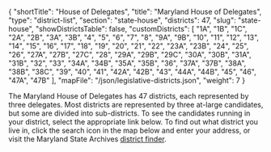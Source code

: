 {
  "shortTitle": "House of Delegates",
  "title": "Maryland House of Delegates",
  "type": "district-list",
  "section": "state-house",
  "districts": 47,
  "slug": "state-house",
  "showDistrictsTable": false,
  "customDistricts": [
    "1A", "1B", "1C", "2A", "2B", "3A", "3B", "4", "5", "6", "7", "8", "9A", "9B", "10", "11", "12", "13", "14", "15", "16", "17", "18", "19", "20", "21", "22", "23A", "23B", "24", "25", "26", "27A", "27B", "27C", "28", "29A", "29B", "29C", "30A", "30B", "31A", "31B", "32", "33", "34A", "34B", "35A", "35B", "36", "37A", "37B", "38A", "38B", "38C", "39", "40", "41", "42A", "42B", "43", "44A", "44B", "45", "46", "47A", "47B"
  ],
  "mapFile": "/json/legislative-districts.json",
  "weight": 7
}

The Maryland House of Delegates has 47 districts, each represented by three delegates. Most districts are represented by three at-large candidates, but some are divided into sub-districts. To see the candidates running in your district, select the appropriate link below. To find out what district you live in, click the search icon in the map below and enter your address, or visit the Maryland State Archives [district finder][el].

[el]: http://mdelect.net
